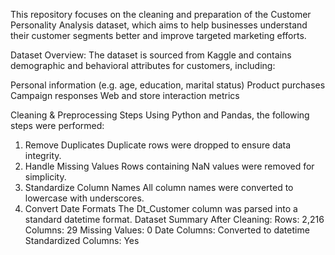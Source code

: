 This repository focuses on the cleaning and preparation of the Customer Personality Analysis dataset, which aims to help businesses understand their customer segments better and improve targeted marketing efforts.

Dataset Overview:
The dataset is sourced from Kaggle and contains demographic and behavioral attributes for customers, including:

Personal information (e.g. age, education, marital status)
Product purchases
Campaign responses
Web and store interaction metrics

Cleaning & Preprocessing Steps
Using Python and Pandas, the following steps were performed:

1. Remove Duplicates
Duplicate rows were dropped to ensure data integrity.
2. Handle Missing Values
Rows containing NaN values were removed for simplicity.
3. Standardize Column Names
All column names were converted to lowercase with underscores.
4. Convert Date Formats
The Dt_Customer column was parsed into a standard datetime format.
Dataset Summary After Cleaning:
Rows: 2,216
Columns: 29
Missing Values: 0
Date Columns: Converted to datetime
Standardized Columns: Yes
